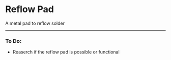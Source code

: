 # Reflow Pad
A metal pad to reflow solder

---
### To Do:
- Reaserch if the reflow pad is possible or functional
